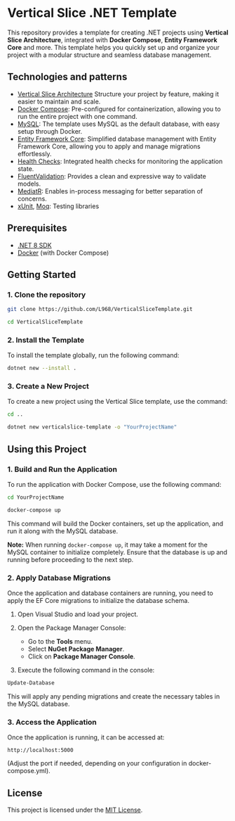 # Vertical Slice .NET Template

This repository provides a template for creating .NET projects using **Vertical Slice Architecture**, integrated with **Docker Compose**, **Entity Framework Core** and more. This template helps you quickly set up and organize your project with a modular structure and seamless database management.

## Technologies and patterns

- [Vertical Slice Architecture](https://www.milanjovanovic.tech/blog/vertical-slice-architecture) Structure your project by feature, making it easier to maintain and scale.
- [Docker Compose](https://docs.docker.com/compose/): Pre-configured for containerization, allowing you to run the entire project with one command.
- [MySQL](https://www.mysql.com/): The template uses MySQL as the default database, with easy setup through Docker.
- [Entity Framework Core](https://docs.microsoft.com/en-us/ef/core/): Simplified database management with Entity Framework Core, allowing you to apply and manage migrations effortlessly.
- [Health Checks](https://www.nuget.org/packages/AspNetCore.HealthChecks.UI.Client): Integrated health checks for monitoring the application state.
- [FluentValidation](https://fluentvalidation.net/): Provides a clean and expressive way to validate models.
- [MediatR](https://github.com/jbogard/MediatR): Enables in-process messaging for better separation of concerns.
- [xUnit](https://xunit.net/), [Moq](https://github.com/moq): Testing libraries

## Prerequisites

- [.NET 8 SDK](https://dotnet.microsoft.com/download/dotnet/8.0)
- [Docker](https://www.docker.com/get-started) (with Docker Compose)

## Getting Started

### 1. Clone the repository

```bash
git clone https://github.com/L968/VerticalSliceTemplate.git

cd VerticalSliceTemplate
```

### 2. Install the Template

To install the template globally, run the following command:

```bash
dotnet new --install .
```

### 3. Create a New Project

To create a new project using the Vertical Slice template, use the command:

```bash
cd ..

dotnet new verticalslice-template -o "YourProjectName"
```

## Using this Project

### 1. Build and Run the Application

To run the application with Docker Compose, use the following command:

```bash
cd YourProjectName

docker-compose up
```

This command will build the Docker containers, set up the application, and run it along with the MySQL database.

**Note:** When running `docker-compose up`, it may take a moment for the MySQL container to initialize completely. Ensure that the database is up and running before proceeding to the next step.

### 2. Apply Database Migrations

Once the application and database containers are running, you need to apply the EF Core migrations to initialize the database schema.

1. Open Visual Studio and load your project.

2. Open the Package Manager Console:
   - Go to the **Tools** menu.
   - Select **NuGet Package Manager**.
   - Click on **Package Manager Console**.

3. Execute the following command in the console:
```bash
Update-Database
```

This will apply any pending migrations and create the necessary tables in the MySQL database.

### 3. Access the Application

Once the application is running, it can be accessed at:

```text
http://localhost:5000
```

(Adjust the port if needed, depending on your configuration in docker-compose.yml).

## License

This project is licensed under the [MIT License](LICENSE.txt).

